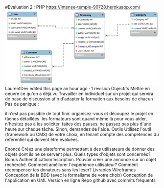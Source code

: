 #Evaluation 2 : PHP
https://intense-temple-90728.herokuapp.com/
![alt text](https://github.com/RashidMall/simplon_eval2/blob/master/docs/dondon_bdd.png)
LaurentDev edited this page an hour ago · 1 revision
Objectifs
Mettre en oeuvre ce qu'on a déjà vu
Travailler en individuel sur un projet qui servira de base de discussion afin d'adapter la formation aux besoins de chacun
Pas de panique :

il n'est pas possible de tout finir.
organisez-vous et découpez le projet en tâches détaillées.
les formateurs sont quand même là pour vous aider, n'hésitez pas à les soliciter.
faites des pauses.
ne passez pas plus d'une heure sur chaque tâche. Sinon, demandez de l'aide.
Outils
Utilisez l'outil (framework ou CMS) de votre choix, en tenant compte des compétences du référentiel qui doivent être évaluées.

Enoncé
Créez une plateforme permettant à des utilisateurs de donner des objets dont ils ne se servent plus.
Quels types d'objets sont concernés?
Bonus
Authentification/Inscription.
Pouvoir créer une annonce sur un objet recherché.
Comment améliorer l'expérience utilisateur?
Comment récompenser les donateurs sans les léser?
Livrables
Wireframes
Conception de la BDD (avec le formalisme de votre choix)
Conception de l'application en UML
Version en ligne
Repo github avec commits fréquents
